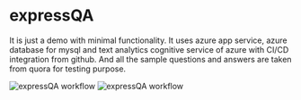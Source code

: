 # expressQA

It is just a demo with minimal functionality.
It uses azure app service, azure database for mysql and text analytics cognitive service of azure with CI/CD integration from github.
And all the sample questions and answers are taken from quora for testing purpose.

![expressQA workflow](https://github.com/Deep-Chandra-Mathpal/expressQA/actions/workflows/main_expressqa.yml/badge.svg)
![expressQA workflow](https://github.com/Deep-Chandra-Mathpal/expressQA/actions/workflows/node.js.yml/badge.svg)
